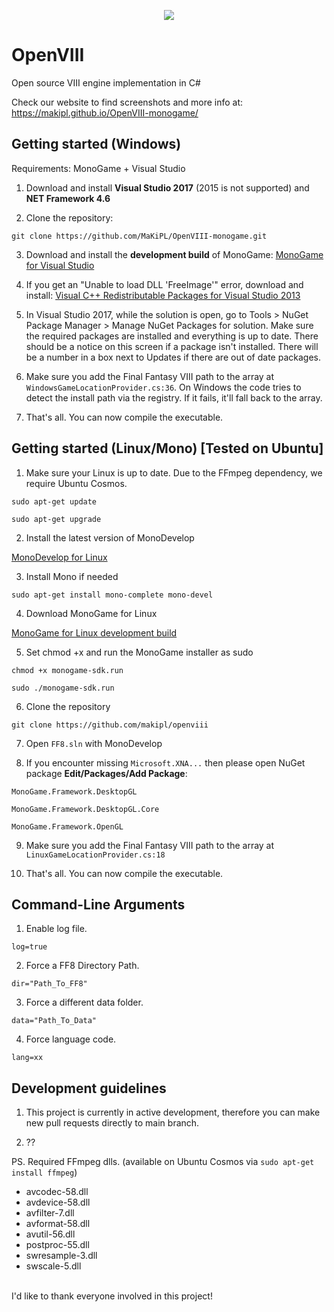 <p align="center">
  <img src="https://cdn.discordapp.com/attachments/552838120895283210/588452586110058509/Open_VIII_Logo-MCINDUS-2.png">
</p>

# OpenVIII
Open source VIII engine implementation in C#

Check our website to find screenshots and more info at: https://makipl.github.io/OpenVIII-monogame/

## Getting started (Windows)

Requirements: MonoGame + Visual Studio

1. Download and install **Visual Studio 2017** (2015 is not supported) and **NET Framework 4.6**

2. Clone the repository:

`git clone https://github.com/MaKiPL/OpenVIII-monogame.git`

3. Download and install the **development build** of MonoGame:
[MonoGame for Visual Studio](http://teamcity.monogame.net/repository/download/MonoGame_PackagingWindows/latest.lastSuccessful/MonoGameSetup.exe?guest=1)

4. If you get an "Unable to load DLL 'FreeImage'" error, download and install:
[Visual C++ Redistributable Packages for Visual Studio 2013](https://www.microsoft.com/en-us/download/details.aspx?id=40784)

5. In Visual Studio 2017, while the solution is open, go to Tools > NuGet Package Manager > Manage NuGet Packages for solution. Make sure the required packages are installed and everything is up to date. There should be a notice on this screen if a package isn't installed. There will be a number in a box next to Updates if there are out of date packages.

6. Make sure you add the Final Fantasy VIII path to the array at `WindowsGameLocationProvider.cs:36`. On Windows the code tries to detect the install path via the registry. If it fails, it'll fall back to the array.

7. That's all. You can now compile the executable.

## Getting started (Linux/Mono) [Tested on Ubuntu]

1. Make sure your Linux is up to date. Due to the FFmpeg dependency, we require Ubuntu Cosmos.

`sudo apt-get update`

`sudo apt-get upgrade`

2. Install the latest version of MonoDevelop 

[MonoDevelop for Linux](https://www.monodevelop.com/download/#fndtn-download-lin)

3. Install Mono if needed

`sudo apt-get install mono-complete mono-devel`

4. Download MonoGame for Linux

[MonoGame for Linux development build](http://teamcity.monogame.net/repository/download/MonoGame_PackageMacAndLinux/latest.lastSuccessful/Linux/monogame-sdk.run?guest=1)

5. Set chmod +x and run the MonoGame installer as sudo

`chmod +x monogame-sdk.run`

`sudo ./monogame-sdk.run`

6. Clone the repository

`git clone https://github.com/makipl/openviii`

7. Open `FF8.sln` with MonoDevelop

8. If you encounter missing `Microsoft.XNA...` then please open NuGet package **Edit/Packages/Add Package**:

`MonoGame.Framework.DesktopGL`

`MonoGame.Framework.DesktopGL.Core`

`MonoGame.Framework.OpenGL`

9. Make sure you add the Final Fantasy VIII path to the array at `LinuxGameLocationProvider.cs:18`

10. That's all. You can now compile the executable.


## Command-Line Arguments
1. Enable log file.

`log=true`

2. Force a FF8 Directory Path.

`dir="Path_To_FF8"`

3. Force a different data folder.

`data="Path_To_Data"`

4. Force language code.

`lang=xx`


## Development guidelines

1. This project is currently in active development, therefore you can make new pull requests directly to main branch. 

2. ??

PS. Required FFmpeg dlls. (available on Ubuntu Cosmos via `sudo apt-get install ffmpeg`)
<br/>
* avcodec-58.dll
* avdevice-58.dll
* avfilter-7.dll
* avformat-58.dll
* avutil-56.dll
* postproc-55.dll
* swresample-3.dll
* swscale-5.dll
<br/>
I'd like to thank everyone involved in this project!

